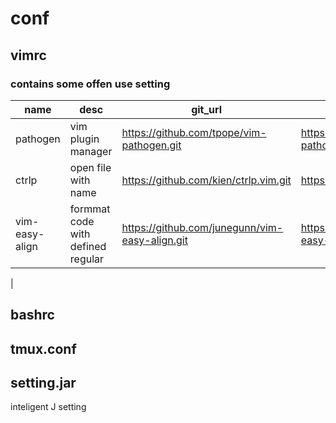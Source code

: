 # conf

## vimrc 
###  contains some offen use setting
  
  | name | desc | git_url | url
  | --- | --- | --- | ---
  | pathogen | vim plugin manager | https://github.com/tpope/vim-pathogen.git | https://github.com/tpope/vim-pathogen
  | ctrlp | open file with name | https://github.com/kien/ctrlp.vim.git | https://github.com/kien/ctrlp.vim
  | vim-easy-align | formmat code with defined regular | https://github.com/junegunn/vim-easy-align.git | https://github.com/junegunn/vim-easy-align
  | 

## bashrc

## tmux.conf

## setting.jar 
  inteligent J setting
